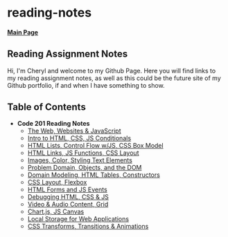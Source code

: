 # reading-notes
#### [Main Page](https://cheryldee.github.io/reading-notes/)
## Reading Assignment Notes
Hi, I'm Cheryl and welcome to my Github Page. Here you will find links to my reading assignment notes, as well as this could be the future site of my Github portfolio, if and when I have something to show.
## Table of Contents
- **Code 201 Reading Notes**
  - [The Web, Websites &amp; JavaScript](https://cheryldee.github.io/reading-notes/class-01)
  - [Intro to HTML, CSS, JS Conditionals](https://cheryldee.github.io/reading-notes/class-02)
  - [HTML Lists, Control Flow w/JS, CSS Box Model](https://cheryldee.github.io/reading-notes/class-03)
  - [HTML Links, JS Functions, CSS Layout](https://cheryldee.github.io/reading-notes/class-04)
  - [Images, Color, Styling Text Elements](https://cheryldee.github.io/reading-notes/class-05)
  - [Problem Domain, Objects, and the DOM](https://cheryldee.github.io/reading-notes/class-06)
  - [Domain Modeling, HTML Tables, Constructors](https://cheryldee.github.io/reading-notes/class-07)
  - [CSS Layout, Flexbox](https://cheryldee.github.io/reading-notes/class-08)
  - [HTML Forms and JS Events](https://cheryldee.github.io/reading-notes/class-09)
  - [Debugging HTML, CSS & JS](https://cheryldee.github.io/reading-notes/class-10)
  - [Video &amp; Audio Content, Grid](https://cheryldee.github.io/reading-notes/class-11)
  - [Chart.js, JS Canvas](https://cheryldee.github.io/reading-notes/class-12)
  - [Local Storage for Web Applications](https://cheryldee.github.io/reading-notes/class-13)
  - [CSS Transforms, Transitions &amp; Animations](https://cheryldee.github.io/reading-notes/class-14)
